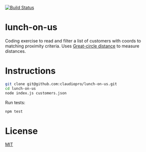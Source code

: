 [![Build Status](https://travis-ci.org/claudiopro/lunch-on-us.svg?branch=master)](https://travis-ci.org/claudiopro/lunch-on-us)

# lunch-on-us

Coding exercise to read and filter a list of customers with coords to matching proximity criteria. Uses [Great-circle distance](https://en.wikipedia.org/wiki/Great-circle_distance) to measure distances.

# Instructions

```bash
git clone git@github.com:claudiopro/lunch-on-us.git
cd lunch-on-us
node index.js customers.json
```

Run tests:

```bash
npm test
```

# License

[MIT](http://opensource.org/licenses/MIT)
